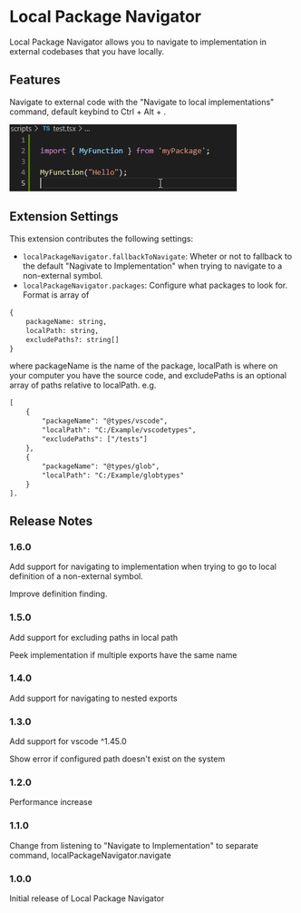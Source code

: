 # Local Package Navigator

Local Package Navigator allows you to navigate to implementation in external codebases that you have locally.

## Features

Navigate to external code with the "Navigate to local implementations" command, default keybind to Ctrl + Alt + .

![navigate](https://raw.githubusercontent.com/AffeJonsson/PackageNavigator/develop/packagenavigator/packagenavigator.gif)

## Extension Settings

This extension contributes the following settings:

* `localPackageNavigator.fallbackToNavigate`: Wheter or not to fallback to the default "Nagivate to Implementation" when
trying to navigate to a non-external symbol.
* `localPackageNavigator.packages`: Configure what packages to look for. Format is array of
```
{
    packageName: string, 
    localPath: string, 
    excludePaths?: string[]
}
```
where packageName is the name of the package, localPath is where on your computer you have the source code, 
and excludePaths is an optional array of paths relative to localPath.
e.g. 
```
[
    {
        "packageName": "@types/vscode", 
        "localPath": "C:/Example/vscodetypes", 
        "excludePaths": ["/tests"]
    }, 
    {
        "packageName": "@types/glob", 
        "localPath": "C:/Example/globtypes"
    }
]. 
```
## Release Notes

### 1.6.0

Add support for navigating to implementation when trying to go to local definition of a non-external symbol.

Improve definition finding.

### 1.5.0

Add support for excluding paths in local path

Peek implementation if multiple exports have the same name

### 1.4.0

Add support for navigating to nested exports

### 1.3.0

Add support for vscode ^1.45.0

Show error if configured path doesn't exist on the system

### 1.2.0

Performance increase

### 1.1.0

Change from listening to "Navigate to Implementation" to separate command, localPackageNavigator.navigate

### 1.0.0

Initial release of Local Package Navigator
